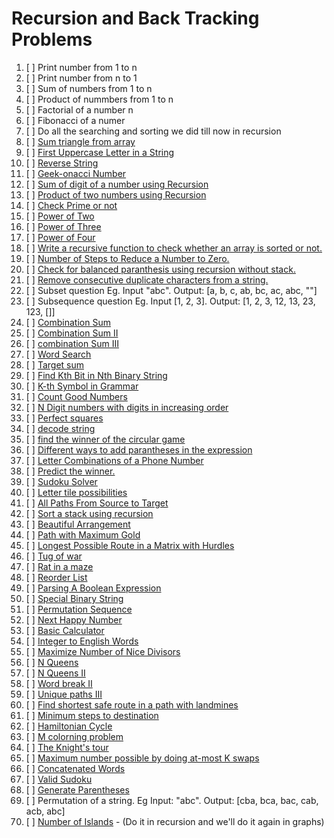 # Recursion and Back Tracking Problems

01. [ ] Print number from 1 to n
02. [ ] Print number from n to 1
03. [ ] Sum of numbers from 1 to n
04. [ ] Product of nummbers from 1 to n
04. [ ] Factorial of a number n
05. [ ] Fibonacci of a numer
06. [ ] Do all the searching and sorting we did till now in recursion
07. [ ] [Sum triangle from array](https://www.geeksforgeeks.org/sum-triangle-from-array/)
08. [ ] [First Uppercase Letter in a String](https://www.geeksforgeeks.org/first-uppercase-letter-in-a-string-iterative-and-recursive/)
09. [ ] [Reverse String](https://leetcode.com/problems/reverse-string/)
10. [ ] [Geek-onacci Number](https://practice.geeksforgeeks.org/problems/geek-onacci-number/0/)
11. [ ] [Sum of digit of a number using Recursion](https://www.geeksforgeeks.org/sum-digit-number-using-recursion/)
12. [ ] [Product of two numbers using Recursion](https://www.geeksforgeeks.org/product-2-numbers-using-recursion/)
13. [ ] [Check Prime or not](https://www.geeksforgeeks.org/recursive-program-prime-number/)
14. [ ] [Power of Two](https://leetcode.com/problems/power-of-two/)
15. [ ] [Power of Three](https://leetcode.com/problems/power-of-three/)
16. [ ] [Power of Four](https://leetcode.com/problems/power-of-four/)
17. [ ] [Write a recursive function to check whether an array is sorted or not.](https://www.geeksforgeeks.org/program-check-array-sorted-not-iterative-recursive)
19. [ ] [Number of Steps to Reduce a Number to Zero.](https://leetcode.com/problems/number-of-steps-to-reduce-a-number-to-zero/)
20. [ ] [Check for balanced paranthesis using recursion without stack.](https://www.geeksforgeeks.org/check-for-balanced-parenthesis-without-using-stack/)
21. [ ] [Remove consecutive duplicate characters from a string.](https://www.geeksforgeeks.org/remove-consecutive-duplicates-string/)
22. [ ] Subset question Eg. Input "abc". Output: [a, b, c, ab, bc, ac, abc, ""]
23. [ ] Subsequence question Eg. Input [1, 2, 3]. Output: [1, 2, 3, 12, 13, 23, 123, []]
24. [ ] [Combination Sum](https://leetcode.com/problems/combination-sum/)
25. [ ] [Combination Sum II](https://leetcode.com/problems/combination-sum-ii/)
26. [ ] [combination Sum III](https://leetcode.com/problems/combination-sum-iii/)
27. [ ] [Word Search](https://leetcode.com/problems/word-search/)
28. [ ] [Target sum](https://leetcode.com/problems/target-sum/)
29. [ ] [Find Kth Bit in Nth Binary String](https://leetcode.com/problems/find-kth-bit-in-nth-binary-string/)
30. [ ] [K-th Symbol in Grammar](https://leetcode.com/problems/k-th-symbol-in-grammar/)
31. [ ] [Count Good Numbers](https://leetcode.com/problems/count-good-numbers/)
32. [ ] [N Digit numbers with digits in increasing order](https://practice.geeksforgeeks.org/problems/n-digit-numbers-with-digits-in-increasing-order5903/1/)
33. [ ] [Perfect squares](https://leetcode.com/problems/perfect-squares/)
34. [ ] [decode string](https://leetcode.com/problems/decode-string/)
35. [ ] [find the winner of the circular game](https://leetcode.com/problems/find-the-winner-of-the-circular-game/)
36. [ ] [Different ways to add parantheses in the expression](https://leetcode.com/problems/different-ways-to-add-parentheses/)
37. [ ] [Letter Combinations of a Phone Number](https://leetcode.com/problems/letter-combinations-of-a-phone-number/)
38. [ ] [Predict the winner.](https://leetcode.com/problems/predict-the-winner/)
39. [ ] [Sudoku Solver](https://leetcode.com/problems/sudoku-solver/)
40. [ ] [Letter tile possibilities](https://leetcode.com/problems/letter-tile-possibilities/)
41. [ ] [All Paths From Source to Target](https://leetcode.com/problems/all-paths-from-source-to-target/)
42. [ ] [Sort a stack using recursion](https://www.geeksforgeeks.org/sort-a-stack-using-recursion/)
43. [ ] [Beautiful Arrangement](https://leetcode.com/problems/beautiful-arrangement/)
44. [ ] [Path with Maximum Gold](https://leetcode.com/problems/path-with-maximum-gold/)
45. [ ] [Longest Possible Route in a Matrix with Hurdles](https://www.geeksforgeeks.org/longest-possible-route-in-a-matrix-with-hurdles/)
46. [ ] [Tug of war](https://www.geeksforgeeks.org/tug-of-war/)
47. [ ] [Rat in a maze](https://www.geeksforgeeks.org/rat-in-a-maze-backtracking-2/)
48. [ ] [Reorder List](https://leetcode.com/problems/reorder-list/)
49. [ ] [Parsing A Boolean Expression](https://leetcode.com/problems/parsing-a-boolean-expression/)
50. [ ] [Special Binary String](https://leetcode.com/problems/special-binary-string/)
51. [ ] [Permutation Sequence](https://leetcode.com/problems/permutation-sequence/)
52. [ ] [Next Happy Number](https://practice.geeksforgeeks.org/problems/next-happy-number4538/1/)
53. [ ] [Basic Calculator](https://leetcode.com/problems/basic-calculator/)
54. [ ] [Integer to English Words](https://leetcode.com/problems/integer-to-english-words/)
55. [ ] [Maximize Number of Nice Divisors](https://leetcode.com/problems/maximize-number-of-nice-divisors/)
56. [ ] [N Queens](https://leetcode.com/problems/n-queens/)
57. [ ] [N Queens II](https://leetcode.com/problems/n-queens-ii/)
58. [ ] [Word break II](https://leetcode.com/problems/word-break-ii/)
59. [ ] [Unique paths III](https://leetcode.com/problems/unique-paths-iii/)
60. [ ] [Find shortest safe route in a path with landmines](https://www.geeksforgeeks.org/find-shortest-safe-route-in-a-path-with-landmines/)
61. [ ] [Minimum steps to destination](https://practice.geeksforgeeks.org/problems/minimum-number-of-steps-to-reach-a-given-number5234/1/)
62. [ ] [Hamiltonian Cycle](https://www.geeksforgeeks.org/hamiltonian-cycle-backtracking-6/)
63. [ ] [M colorning problem](https://www.geeksforgeeks.org/m-coloring-problem-backtracking-5/)
64. [ ] [The Knight's tour](https://www.geeksforgeeks.org/the-knights-tour-problem-backtracking-1/)
65. [ ] [Maximum number possible by doing at-most K swaps](https://www.geeksforgeeks.org/find-maximum-number-possible-by-doing-at-most-k-swaps/)
66. [ ] [Concatenated Words](https://leetcode.com/problems/concatenated-words/)
67. [ ] [Valid Sudoku](https://leetcode.com/problems/valid-sudoku/)
68. [ ] [Generate Parentheses](https://leetcode.com/problems/generate-parentheses/)
69. [ ] Permutation of a string. Eg Input: "abc". Output: [cba, bca, bac, cab, acb, abc]
70. [ ] [Number of Islands](https://leetcode.com/problems/number-of-islands/) - (Do it in recursion and we'll do it again in graphs)
